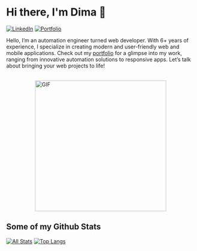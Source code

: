 # Hi there, I'm Dima 👋

[![LinkedIn](https://img.shields.io/badge/-LinkedIn-blue?style=flat-square&logo=Linkedin&logoColor=white&link=https://www.linkedin.com/in/twoj-link/)](https://www.linkedin.com/in/twoj-link/)
[![Portfolio](https://img.shields.io/badge/-Portfolio-orange?style=flat-square&link=https://www.twoj-portfolio.com/)](https://www.twoj-portfolio.com/)

Hello, I’m an automation engineer turned web developer. With 6+ years of experience, I specialize in creating modern and user-friendly web and mobile applications. Check out my [portfolio](https://dmytro-poputnikov.com/) for a glimpse into my work, ranging from innovative automation solutions to responsive apps. Let’s talk about bringing your web projects to life!

<br/>


<div style="display: flex; align-items: center; gap: 24px; justify-content: center">
  <img alt="GIF" src="https://media.giphy.com/media/yYSSBtDgbbRzq/giphy.gif" width="350px"  />
</div>

## Some of my Github Stats
[![All Stats](https://github-readme-stats-axpwmfcg3.vercel.app/api?username=dmytro-poputnikov&show_icons=true&include_all_commits=true&count_private=true&hide=contribs)](https://github.com/pedes/github-readme-stats)
[![Top Langs](https://github-readme-stats-axpwmfcg3.vercel.app/api/top-langs/?username=dmytro-poputnikov&layout=compact)](https://github.com/pedes/github-readme-stats)









